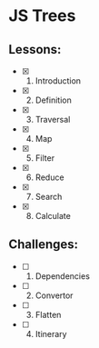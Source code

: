 # JS Trees
## Lessons:
  - [x] 1. Introduction
  - [x] 2. Definition
  - [x] 3. Traversal
  - [x] 4. Map
  - [x] 5. Filter
  - [x] 6. Reduce
  - [x] 7. Search
  - [x] 8. Calculate

## Challenges:
  - [ ] 1. Dependencies
  - [ ] 2. Convertor
  - [ ] 3. Flatten
  - [ ] 4. Itinerary
